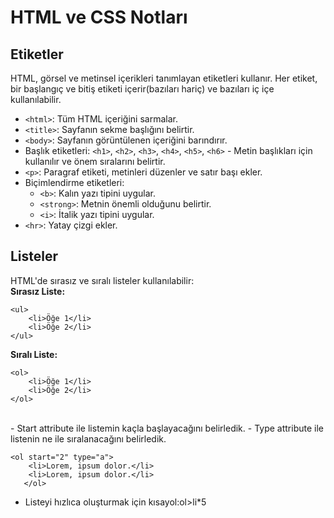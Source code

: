 # HTML ve CSS Notları

## Etiketler
HTML, görsel ve metinsel içerikleri tanımlayan etiketleri kullanır. Her etiket, bir başlangıç ve bitiş etiketi içerir(bazıları hariç) ve bazıları iç içe kullanılabilir.

- `<html>`: Tüm HTML içeriğini sarmalar.
- `<title>`: Sayfanın sekme başlığını belirtir.
- `<body>`: Sayfanın görüntülenen içeriğini barındırır.
- Başlık etiketleri: `<h1>`, `<h2>`, `<h3>`, `<h4>`, `<h5>`, `<h6>` - Metin başlıkları için kullanılır ve önem sıralarını belirtir.
- `<p>`: Paragraf etiketi, metinleri düzenler ve satır başı ekler.
- Biçimlendirme etiketleri:
  - `<b>`: Kalın yazı tipini uygular.
  - `<strong>`: Metnin önemli olduğunu belirtir.
  - `<i>`: İtalik yazı tipini uygular.
- `<hr>`: Yatay çizgi ekler.

## Listeler
HTML'de sırasız ve sıralı listeler kullanılabilir:<br>
**Sırasız Liste:**
```
<ul>
    <li>Öğe 1</li>
    <li>Öğe 2</li>
</ul>
```

**Sıralı Liste:**
```
<ol>
    <li>Öğe 1</li>
    <li>Öğe 2</li>
</ol>
```
<br>
- Start attribute ile listemin kaçla başlayacağını belirledik.
- Type attribute ile listenin ne ile sıralanacağını belirledik.

```
<ol start="2" type="a">
    <li>Lorem, ipsum dolor.</li>
    <li>Lorem, ipsum dolor.</li>
   </ol>
```
   
- Listeyi hızlıca oluşturmak için kısayol:ol>li*5
